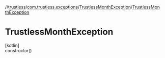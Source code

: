 //[trustless](../../../index.md)/[com.trustless.exceptions](../index.md)/[TrustlessMonthException](index.md)/[TrustlessMonthException](-trustless-month-exception.md)

# TrustlessMonthException

[kotlin]\
constructor()
